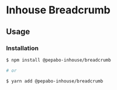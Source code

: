 # Inhouse Breadcrumb

## Usage

### Installation

```bash
$ npm install @pepabo-inhouse/breadcrumb

# or

$ yarn add @pepabo-inhouse/breadcrumb
```
